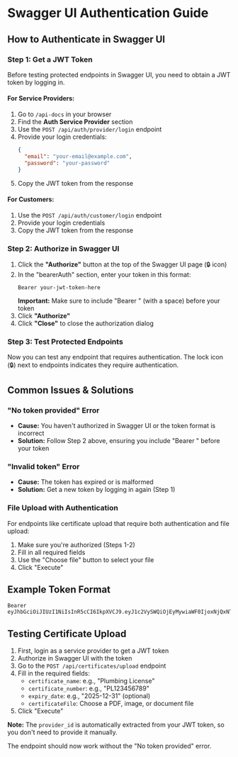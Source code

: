 # Swagger UI Authentication Guide

## How to Authenticate in Swagger UI

### Step 1: Get a JWT Token
Before testing protected endpoints in Swagger UI, you need to obtain a JWT token by logging in.

#### For Service Providers:
1. Go to `/api-docs` in your browser
2. Find the **Auth Service Provider** section
3. Use the `POST /api/auth/provider/login` endpoint
4. Provide your login credentials:
   ```json
   {
     "email": "your-email@example.com",
     "password": "your-password"
   }
   ```
5. Copy the JWT token from the response

#### For Customers:
1. Use the `POST /api/auth/customer/login` endpoint
2. Provide your login credentials
3. Copy the JWT token from the response

### Step 2: Authorize in Swagger UI
1. Click the **"Authorize"** button at the top of the Swagger UI page (🔒 icon)
2. In the "bearerAuth" section, enter your token in this format:
   ```
   Bearer your-jwt-token-here
   ```
   **Important:** Make sure to include "Bearer " (with a space) before your token
3. Click **"Authorize"**
4. Click **"Close"** to close the authorization dialog

### Step 3: Test Protected Endpoints
Now you can test any endpoint that requires authentication. The lock icon (🔒) next to endpoints indicates they require authentication.

## Common Issues & Solutions

### "No token provided" Error
- **Cause:** You haven't authorized in Swagger UI or the token format is incorrect
- **Solution:** Follow Step 2 above, ensuring you include "Bearer " before your token

### "Invalid token" Error
- **Cause:** The token has expired or is malformed
- **Solution:** Get a new token by logging in again (Step 1)

### File Upload with Authentication
For endpoints like certificate upload that require both authentication and file upload:
1. Make sure you're authorized (Steps 1-2)
2. Fill in all required fields
3. Use the "Choose file" button to select your file
4. Click "Execute"

## Example Token Format
```
Bearer eyJhbGciOiJIUzI1NiIsInR5cCI6IkpXVCJ9.eyJ1c2VySWQiOjEyMywiaWF0IjoxNjQxNTc2ODAwLCJleHAiOjE2NDE2NjMyMDB9.example
```

## Testing Certificate Upload
1. First, login as a service provider to get a JWT token
2. Authorize in Swagger UI with the token
3. Go to the `POST /api/certificates/upload` endpoint
4. Fill in the required fields:
   - `certificate_name`: e.g., "Plumbing License"
   - `certificate_number`: e.g., "PL123456789"  
   - `expiry_date`: e.g., "2025-12-31" (optional)
   - `certificateFile`: Choose a PDF, image, or document file
5. Click "Execute"

**Note:** The `provider_id` is automatically extracted from your JWT token, so you don't need to provide it manually.

The endpoint should now work without the "No token provided" error.
